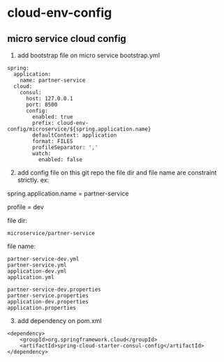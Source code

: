 # cloud-env-config

## micro service cloud config

1. add bootstrap file on micro service
bootstrap.yml

```
spring:
  application:
    name: partner-service
  cloud:
    consul:
      host: 127.0.0.1
      port: 8500
      config:
        enabled: true
        prefix: cloud-env-config/microservice/${spring.application.name}
        defaultContext: application
        format: FILES
        profileSeparator: ','
        watch:
          enabled: false
```

2. add config file on this git repo
the file dir and file name are constraint strictly.
ex: 

spring.application.name = partner-service

profile = dev

file dir: 
```
microservice/partner-service
```
file name:
```
partner-service-dev.yml
partner-service.yml
application-dev.yml
application.yml

partner-service-dev.properties
partner-service.properties
application-dev.properties
application.properties
```

3. add dependency on pom.xml

```
<dependency>
    <groupId>org.springframework.cloud</groupId>
    <artifactId>spring-cloud-starter-consul-config</artifactId>
</dependency>
```
